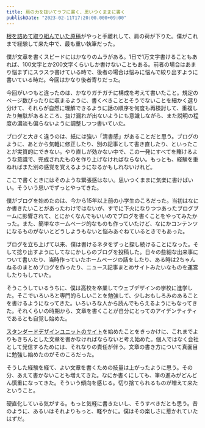 ```yaml
---
title: 肩の力を抜いてラフに書く、思いつくままに書く
publishDate: "2023-02-11T17:20:00.000+09:00"
---
```


[根を詰めて取り組んでいた原稿](/2023-02-06-tailwind-css-in-wdpress)がやっと手離れして、肩の荷が下りた。僕がこれまで経験して来た中で、最も重い執筆だった。

僕が文章を書くスピードにはかなりのムラがある。1日で1万文字書けることもあれば、100文字とか200文字くらいしか書けないこともある。前者の場合はあまり悩まずにスラスラ書けている時で、後者の場合は悩みに悩んで絞り出すように書いている時だ。今回はかなり後者寄りだった。

今回がいつもと違ったのは、かなりガチガチに構成を考えて書いたこと。規定のページ数ぴったりに収まるように、書くべきこととそうでないことを細かく選り分けて、それらが自然に理解できるように話の順序を何度も再検討して、重複したり無駄があるところ、抜け漏れが出ないようにも意識しながら、また説明の程度の濃淡も偏らないように調整しつつ書いていた。

ブログと大きく違うのは、紙には強い「清書感」があることだと思う。ブログのように、あとから気軽に修正したり、別の記事として書き直したり、といったことが実質的にできない。やり直しが効かない中で、この一発にすべてを賭けるような意識で、完成されたものを作り上げなければならない。もっとも、経験を重ねればまた別の感覚を覚えるようになるかもしれないけれど。

ここで書くときにはそのような緊張感はない。思いつくままに気楽に書けばいい。そういう思いでずっとやってきた。

僕がブログを始めたのは、今から15年以上前の小学生のころだった。当初はなにか書きたいことがあったわけではないが、すでに下火になりつつあったブログブームに影響されて、とにかくなんでもいいのでブログを書くことをやってみたかった。また、簡単なホームページ的なものも作っていたけど、なにかコンテンツになるものがないとどうしようもないと悩みあぐねているときでもあった。

ブログを立ち上げて以来、僕は書けるネタをずっと探し続けることになった。そして捻り出すようにしてなにかしらのブログを投稿した。日々の些細な出来事について書いたり、当時作っていたホームページの話をしたり、ある時は2ちゃんねるのまとめブログを作ったり、ニュース記事まとめサイトみたいなものを運営したりもしていた。

そうこうしているうちに、僕は高校を卒業してウェブデザインの学校に進学した。そこでいろいろと専門的らしいことを勉強して、少しおもしろみのあることを書けるようになってきた。いろいろな人から読んでもらえるようにもなってきた。それくらいの時期から、文章を書くことが自分にとってのアイデンティティであるとも自覚し始めた。

[スタンダードデザインユニットのサイト](https://standard.shiftbrain.com/)を始めたことをきっかけに、これまでよりもきちんとした文章を書かなければならないと考え始めた。個人ではなく会社として発信するためには、それなりの責任が伴う。文章の書き方について真面目に勉強し始めたのがそのころだった。

そうした経験を経て、よい文章を書くための技量は上がったように思う。その分、あえて書かないことも増えてきた。なにか書くにしても、筆の進みがどんどん慎重になってきた。そういう傾向を感じる。切り捨てられるものが増えて来たということ。

硬直化している気がする。もっと気軽に書きたいし、そうすべきだとも思う。昔のように、あるいはそれよりもっと、軽やかに。僕はその楽しさに惹かれていたはずだ。
